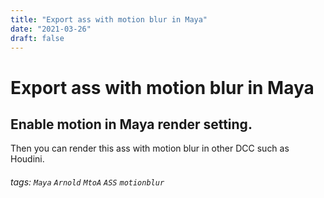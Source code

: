 ```yaml
---
title: "Export ass with motion blur in Maya"
date: "2021-03-26"
draft: false
---
```

# Export ass with motion blur in Maya

Enable motion in Maya render setting.
---
Then you can render this ass with motion blur in other DCC such as Houdini.

###### tags: `Maya` `Arnold` `MtoA` `ASS` `motionblur`
